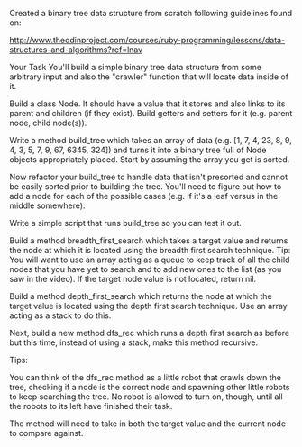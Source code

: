 Created a binary tree data structure from scratch following guidelines found on:

http://www.theodinproject.com/courses/ruby-programming/lessons/data-structures-and-algorithms?ref=lnav

Your Task
You'll build a simple binary tree data structure from some arbitrary input and also the "crawler" function that will locate data inside of it.

Build a class Node. It should have a value that it stores and also links to its parent and children (if they exist). Build getters and setters for it (e.g. parent node, child node(s)).

Write a method build_tree which takes an array of data (e.g. [1, 7, 4, 23, 8, 9, 4, 3, 5, 7, 9, 67, 6345, 324]) and turns it into a binary tree full of Node objects appropriately placed. Start by assuming the array you get is sorted.

Now refactor your build_tree to handle data that isn't presorted and cannot be easily sorted prior to building the tree. You'll need to figure out how to add a node for each of the possible cases (e.g. if it's a leaf versus in the middle somewhere).

Write a simple script that runs build_tree so you can test it out.

Build a method breadth_first_search which takes a target value and returns the node at which it is located using the breadth first search technique. Tip: You will want to use an array acting as a queue to keep track of all the child nodes that you have yet to search and to add new ones to the list (as you saw in the video). If the target node value is not located, return nil.

Build a method depth_first_search which returns the node at which the target value is located using the depth first search technique. Use an array acting as a stack to do this.

Next, build a new method dfs_rec which runs a depth first search as before but this time, instead of using a stack, make this method recursive.


Tips:

You can think of the dfs_rec method as a little robot that crawls down the tree, checking if a node is the correct node and spawning other little robots to keep searching the tree. No robot is allowed to turn on, though, until all the robots to its left have finished their task.

The method will need to take in both the target value and the current node to compare against.